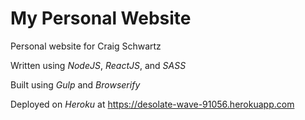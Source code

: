# My Personal Website

Personal website for Craig Schwartz

Written using *NodeJS*, *ReactJS*, and *SASS*

Built using *Gulp* and *Browserify*

Deployed on *Heroku* at https://desolate-wave-91056.herokuapp.com
